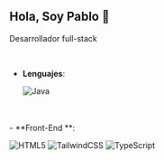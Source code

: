 ## Hola, Soy Pablo 👋

Desarrollador full-stack 

<br>

- **Lenguajes**:

    ![Java](https://img.shields.io/badge/Java-ED8B00?style=for-the-badge&logo=openjdk&logoColor=white)
<br>   
<br>   
- **Front-End **:

   ![HTML5](https://img.shields.io/badge/HTML5-E34F26?style=flat-square&logo=HTML5&logoColor=white)
   ![TailwindCSS](https://img.shields.io/badge/tailwindcss-0F172A?&logo=tailwindcss)
   ![TypeScript](https://shields.io/badge/TypeScript-3178C6?logo=TypeScript&logoColor=FFF&style=flat-square)

<br>

